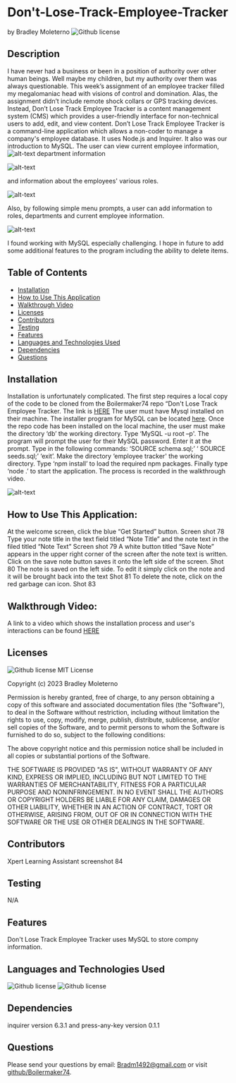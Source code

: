 # Don't-Lose-Track-Employee-Tracker

by  Bradley Moleterno    ![Github license](https://img.shields.io/badge/license-MIT-blue.svg)
## Description
I have never had a business or been in a position of authority over other human beings. Well maybe my children, but my authority over them was always questionable.   This week’s assignment of an employee tracker filled my megalomaniac head with visions of control and domination.  Alas, the assignment didn’t include remote shock collars or GPS tracking devices. Instead, Don’t Lose Track Employee Tracker is a content management system (CMS) which provides a user-friendly interface for non-technical users to add, edit, and view content. Don’t Lose Track Employee Tracker is a command-line application which allows a non-coder to manage a company's employee database. It uses Node.js and Inquirer. It also was our introduction to MySQL.  The user can view current employee information,
![alt-text](assets/Screenshot(92).png)
department information                                                                                

![alt-text](assets/Screenshot(93).png)

and information about the employees' various roles.                                                                                                                             

![alt-text](assets/Screenshot(94).png) 

Also, by following simple menu prompts, a user can add information to roles, departments and current employee information.                                  

![alt-text](assets/Screenshot(95).png) 

I found working with MySQL especially challenging. I hope in future to add some additional features to the program including the ability to delete items.

## Table of Contents
* [Installation](#installation)
* [How to Use This Application](#how-to-use-this-application)
* [Walkthrough Video](#walkthrough-video)
* [Licenses](#Licenses)
* [Contributors](#contributors)
* [Testing](#testing)
* [Features](#features)
* [Languages and Technologies Used](#languages-and-technologies-used)
* [Dependencies](#dependencies)
* [Questions](#questions)

## Installation
Installation is unfortunately complicated. The first step requires a local copy of the code to be cloned from the Boilermaker74 repo “Don't Lose Track Employee Tracker. The link is [HERE](https://github.com/Boilermaker74/Dont-Lose-Track-Employee-Tracker) The user must have Mysql installed on their machine. The installer program for MySQL can be located [here](https://dev.mysql.com/downloads/installer/). Once the repo code has been installed on the local machine, the user must make the directory ‘db’ the working directory. Type ‘MySQL -u root –p'. The program will prompt the user for their MySQL password. Enter it at the prompt. Type in the following commands: ‘SOURCE schema.sql;’ ‘ SOURCE seeds.sql;’ ‘exit’. Make the directory ‘employee tracker' the working directory. Type ‘npm install’ to load the required npm packages. Finally type ‘node .’ to start the application. The process is recorded in the walkthrough video.


![alt-text](assets/Screenshot(97).png)


## How to Use This Application:
At the welcome screen, click the blue “Get Started” button. Screen shot 78 Type your note title in the text field titled “Note Title” and the note text in the filed titled “Note Text” Screen shot 79 A white button titled “Save Note” appears in the upper right corner of the screen after the note text is written. Click on the save note button saves it onto the left side of the screen.  Shot 80  The note is saved on the left side. To edit it simply click on the note and it will be brought back into the text  Shot 81 To delete the note, click on the red garbage can icon. Shot 83 

## Walkthrough Video:
A link to a video which shows the installation process and user's interactions can be found [HERE](https://drive.google.com/file/d/1vAgXzhuJX-Qk0BNCKwDF2HpQzeu10bYg/view)

## Licenses
![Github license](https://img.shields.io/badge/license-MIT-blue.svg)
MIT License

Copyright (c) 2023 Bradley Moleterno

Permission is hereby granted, free of charge, to any person obtaining a copy
of this software and associated documentation files (the "Software"), to deal
in the Software without restriction, including without limitation the rights
to use, copy, modify, merge, publish, distribute, sublicense, and/or sell
copies of the Software, and to permit persons to whom the Software is
furnished to do so, subject to the following conditions:

The above copyright notice and this permission notice shall be included in all
copies or substantial portions of the Software.

THE SOFTWARE IS PROVIDED "AS IS", WITHOUT WARRANTY OF ANY KIND, EXPRESS OR
IMPLIED, INCLUDING BUT NOT LIMITED TO THE WARRANTIES OF MERCHANTABILITY,
FITNESS FOR A PARTICULAR PURPOSE AND NONINFRINGEMENT. IN NO EVENT SHALL THE
AUTHORS OR COPYRIGHT HOLDERS BE LIABLE FOR ANY CLAIM, DAMAGES OR OTHER
LIABILITY, WHETHER IN AN ACTION OF CONTRACT, TORT OR OTHERWISE, ARISING FROM,
OUT OF OR IN CONNECTION WITH THE SOFTWARE OR THE USE OR OTHER DEALINGS IN THE
SOFTWARE.
## Contributors
Xpert Learning Assistant screenshot 84
## Testing
N/A
## Features
Don't Lose Track Employee Tracker uses MySQL to store compny information.
## Languages and Technologies Used
![Github license](https://img.shields.io/badge/Language-HTML,CSS,JavaScript-blue.svg)
![Github license](https://img.shields.io/badge/Technology-N/A-blue.svg)
## Dependencies
inquirer version 6.3.1 and press-any-key version 0.1.1 
## Questions
Please send your questions by email:  Bradm1492@gmail.com or visit [github/Boilermaker74](https://github.com/Boilermaker74).
